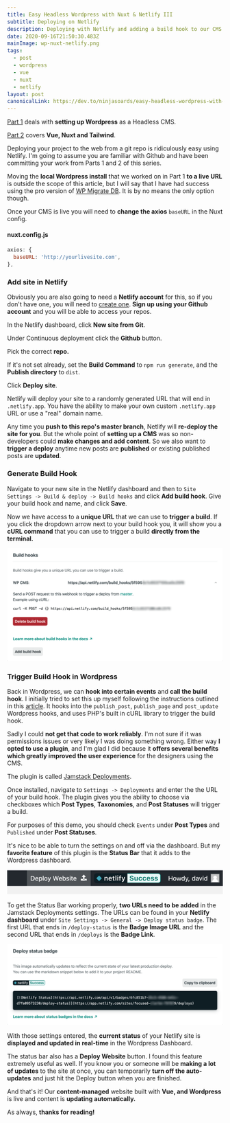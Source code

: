 ```yaml
---
title: Easy Headless Wordpress with Nuxt & Netlify III
subtitle: Deploying on Netlify
description: Deploying with Netlify and adding a build hook to our CMS
date: 2020-09-16T21:50:30.483Z
mainImage: wp-nuxt-netlify.png
tags:
  - post
  - wordpress
  - vue
  - nuxt
  - netlify
layout: post
canonicalLink: https://dev.to/ninjasoards/easy-headless-wordpress-with-nuxt-netlify-part-iii-341j
---
```


[Part 1](https://dev.to/ninjasoards/easy-headless-wordpress-with-nuxt-netlify-5c4a) deals with **setting up Wordpress** as a Headless CMS.

[Part 2](https://dev.to/ninjasoards/easy-headless-wordpress-with-nuxt-netlify-part-ii-4ab) covers **Vue, Nuxt and Tailwind**.

Deploying your project to the web from a git repo is ridiculously easy using Netlify. I'm going to assume you are familiar with Github and have been committing your work from Parts 1 and 2 of this series.

Moving the **local Wordpress install** that we worked on in Part 1 **to a live URL** is outside the scope of this article, but I will say that I have had success using the pro version of [WP Migrate DB](https://wordpress.org/plugins/wp-migrate-db/). It is by no means the only option though.

Once your CMS is live you will need to **change the axios** `baseURL` in the Nuxt config.

#### nuxt.config.js

```js
axios: {
  baseURL: 'http://yourlivesite.com',
},
```

### Add site in Netlify

Obviously you are also going to need a **Netlify account** for this, so if you don't have one, you will need to [create one](https://app.netlify.com/signup). **Sign up using your Github account** and you will be able to access your repos.

In the Netlify dashboard, click **New site from Git**.

Under Continuous deployment click the **Github** button.

Pick the correct **repo.**

If it's not set already, set the **Build Command** to `npm run generate`, and the **Publish directory** to `dist`.

Click **Deploy site**.

Netlify will deploy your site to a randomly generated URL that will end in `.netlify.app`. You have the ability to make your own custom `.netlify.app` URL or use a "real" domain name.

Any time you **push to this repo's master branch**, Netlify will **re-deploy the site for you**. But the whole point of **setting up a CMS** was so non-developers could **make changes and add content**. So we also want to **trigger a deploy** anytime new posts are **published** or existing published posts are **updated**.

### Generate Build Hook

Navigate to your new site in the Netlify dashboard and then to `Site Settings -> Build & deploy -> Build hooks` and click **Add build hook**. Give your build hook and name, and click **Save**.

Now we have access to a **unique URL** that we can use to **trigger a build**. If you click the dropdown arrow next to your build hook you, it will show you a **cURL command** that you can use to trigger a build **directly from the terminal.**

![build hook in netlify](./images/bulld-hook.png)

### Trigger Build Hook in Wordpress

Back in Wordpress, we can **hook into certain events** and **call the build hook**. I initially tried to set this up myself following the instructions outlined in this [article](https://dimitr.im/updating-gatsby-wordpress-published). It hooks into the `publish_post`, `publish_page` and `post_update` Wordpress hooks, and uses PHP's built in cURL library to trigger the build hook.

Sadly I could **not get that code to work reliably**. I'm not sure if it was permissions issues or very likely I was doing something wrong. Either way **I opted to use a plugin**, and I'm glad I did because it **offers several benefits which greatly improved the user experience** for the designers using the CMS.

The plugin is called [Jamstack Deployments](https://wordpress.org/plugins/wp-jamstack-deployments/).

Once installed, navigate to `Settings -> Deployments` and enter the the URL of your build hook. The plugin gives you the ability to choose via checkboxes which **Post Types**, **Taxonomies**, and **Post Statuses** will trigger a build.

For purposes of this demo, you should check `Events` under **Post Types** and `Published` under **Post Statuses**.

It's nice to be able to turn the settings on and off via the dashboard. But my **favorite feature** of this plugin is the **Status Bar** that it adds to the Wordpress dashboard.

![Status Bar](./images/status-bar.png)

To get the Status Bar working properly, **two URLs need to be added** in the Jamstack Deployments settings. The URLs can be found in your **Netlify dashboard** under `Site Settings -> General -> Deploy status badge`. The first URL that ends in `/deploy-status` is the **Badge Image URL** and the second URL that ends in `/deploys` is the **Badge Link**.

![netlify status badge](./images/status-badge.png)

With those settings entered, the **current status** of your Netlify site is **displayed and updated in real-time** in the Wordpress Dashboard.

The status bar also has a **Deploy Website** button. I found this feature extremely useful as well. If you know you or someone will be **making a lot of updates** to the site at once, you can temporarily **turn off the auto-updates** and just hit the Deploy button when you are finished.

And that's it! Our **content-managed** website built with **Vue, and Wordpress** is live and content is **updating automatically.**

As always, **thanks for reading!**
